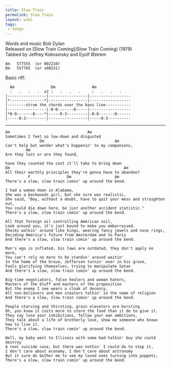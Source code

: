 ```yaml
---
title: Slow Train
permalink: Slow Train
layout: wiki
tags:
 - Songs
---
```


Words and music Bob Dylan  
Released on [Slow Train Coming](Slow Train Coming) (1979)  
Tabbed by Jeffrey Kokosinsky and Eyolf Østrem

    Am   577555  (or 002210)
    Dm   557765  (or x00231)

Basic riff:

      Am                Dm                Am
      :   .   .   .  x2 :   .   .   .     :   .   .   .
    |-----------------|-----------------|------------------
    |*---------------*|-----------------|------------------
    |--------strum the chords over the bass line-----------
    |-----------------|-0-0-------0-----|------------------
    |*0-0-------0----*|-----0-3---------|-0-0-------0------
    |-----0-3---------|-----------------|-----0-3----------

* * * * *

    Am                                  Am
    Sometimes I feel so low-down and disgusted
                   Dm                               Am
    Can't help but wonder what's happenin' to my companions,
             Am
    Are they lost or are they found,

    have they counted the cost it'll take to bring down
    Dm                                                  Am
    All their earthly principles they're gonna have to abandon?
              F                Dm                   Am
    There's a slow, slow train comin' up around the bend.

    I had a woman down in Alabama,
    She was a backwoods girl, but she sure was realistic,
    She said, "Boy, without a doubt, have to quit your mess and straighten out,
    You could die down here, be just another accident statistic."
    There's a slow, slow train comin' up around the bend.

    All that foreign oil controlling American soil,
    Look around you, it's just bound to make you embarrassed.
    Sheiks walkin' around like kings, wearing fancy jewels and nose rings,
    Deciding America's future from Amsterdam and to Paris
    And there's a slow, slow train comin' up around the bend.

    Man's ego is inflated, his laws are outdated, they don't apply no more,
    You can't rely no more to be standin' around waitin'
    In the home of the brave, Jefferson turnin' over in his grave,
    Fools glorifying themselves, trying to manipulate Satan
    And there's a slow, slow train comin' up around the bend.

    Big-time negotiators, false healers and woman haters,
    Masters of the bluff and masters of the proposition
    But the enemy I see wears a cloak of decency,
    All non-believers and men stealers talkin' in the name of religion
    And there's a slow, slow train comin' up around the bend.

    People starving and thirsting, grain elevators are bursting
    Oh, you know it costs more to store the food than it do to give it.
    They say lose your inhibitions, follow your own ambitions,
    They talk about a life of brotherly love, show me someone who knows how to live it.
    There's a slow, slow train comin' up around the bend.

    Well, my baby went to Illinois with some bad-talkin' boy she could destroy
    A real suicide case, but there was nothin' I could do to stop it,
    I don't care about economy, I don't care about astronomy
    But it sure do bother me to see my loved ones turning into puppets,
    There's a slow, slow train comin' up around the bend.
